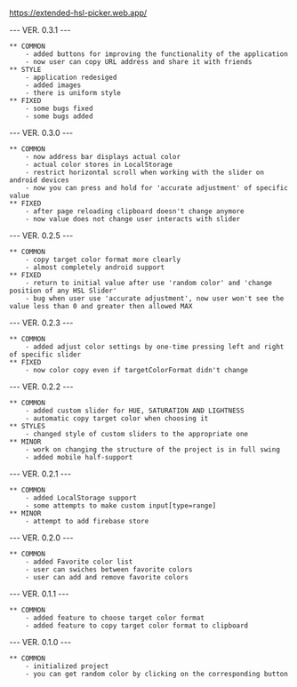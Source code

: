 https://extended-hsl-picker.web.app/

--- VER. 0.3.1 ---

	** COMMON
		- added buttons for improving the functionality of the application
		- now user can copy URL address and share it with friends
	** STYLE
		- application redesiged
		- added images
		- there is uniform style
	** FIXED
		- some bugs fixed
		- some bugs added

--- VER. 0.3.0 ---

	** COMMON
		- now address bar displays actual color
		- actual color stores in LocalStorage
		- restrict horizontal scroll when working with the slider on android devices
		- now you can press and hold for 'accurate adjustment' of specific value
	** FIXED
		- after page reloading clipboard doesn't change anymore
		- now value does not change user interacts with slider

--- VER. 0.2.5 ---

	** COMMON
		- copy target color format more clearly
		- almost completely android support
	** FIXED
		- return to initial value after use 'random color' and 'change position of any HSL Slider'
		- bug when user use 'accurate adjustment', now user won't see the value less than 0 and greater then allowed MAX

--- VER. 0.2.3 ---

	** COMMON
		- added adjust color settings by one-time pressing left and right of specific slider
	** FIXED
		- now color copy even if targetColorFormat didn't change

--- VER. 0.2.2 ---

	** COMMON
		- added custom slider for HUE, SATURATION AND LIGHTNESS
		- automatic copy target color when choosing it
	** STYLES
		- changed style of custom sliders to the appropriate one
	** MINOR
		- work on changing the structure of the project is in full swing
		- added mobile half-support

--- VER. 0.2.1 ---

	** COMMON
		- added LocalStorage support
		- some attempts to make custom input[type=range] 
	** MINOR
		- attempt to add firebase store

--- VER. 0.2.0 ---

	** COMMON
		- added Favorite color list
		- user can swiches between favorite colors
		- user can add and remove favorite colors

--- VER. 0.1.1 ---

	** COMMON
		- added feature to choose target color format
		- added feature to copy target color format to clipboard

--- VER. 0.1.0 ---

	** COMMON
		- initialized project
		- you can get random color by clicking on the corresponding button
